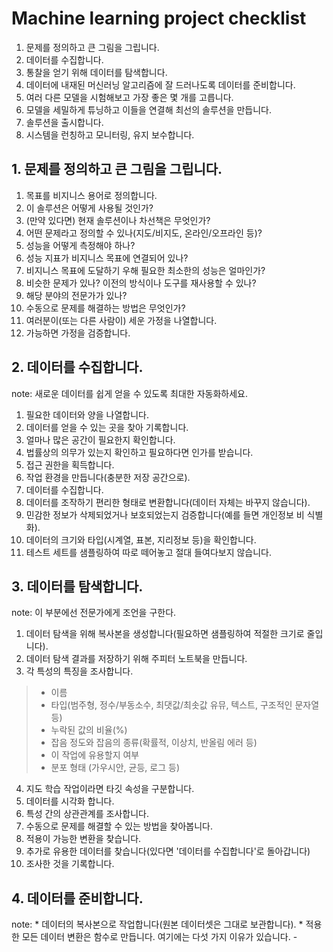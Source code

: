 # Machine learning project checklist

1. 문제를 정의하고 큰 그림을 그립니다.
2. 데이터를 수집합니다.
3. 통찰을 얻기 위해 데이터를 탐색합니다.
4. 데이터에 내재된 머신러닝 알고리즘에 잘 드러나도록 데이터를 준비합니다.
5. 여러 다른 모델을 시험해보고 가장 좋은 몇 개를 고릅니다.
6. 모델을 세밀하게 튜닝하고 이들을 연결해 최선의 솔루션을 만듭니다.
7. 솔루션을 출시합니다.
8. 시스템을 런칭하고 모니터링, 유지 보수합니다.

## 1. 문제를 정의하고 큰 그림을 그립니다.

1. 목표를 비지니스 용어로 정의합니다.
2. 이 솔루션은 어떻게 사용될 것인가?
3. (만약 있다면) 현재 솔루션이나 차선책은 무엇인가?
4. 어떤 문제라고 정의할 수 있나(지도/비지도, 온라인/오프라인 등)?
5. 성능을 어떻게 측정해야 하나?
6. 성능 지표가 비지니스 목표에 연결되어 있나?
7. 비지니스 목표에 도달하기 우해 필요한 최소한의 성능은 얼마인가?
8. 비슷한 문제가 있나? 이전의 방식이나 도구를 재사용할 수 있나?
9. 해당 분야의 전문가가 있나?
10. 수동으로 문제를 해결하는 방법은 무엇인가?
11. 여러분이(또는 다른 사람이) 세운 가정을 나열합니다.
12. 가능하면 가정을 검증합니다.

## 2. 데이터를 수집합니다.
note: 새로운 데이터를 쉽게 얻을 수 있도록 최대한 자동화하세요.

1. 필요한 데이터와 양을 나열합니다.
2. 데이터를 얻을 수 있는 곳을 찾아 기록합니다.
3. 얼마나 많은 공간이 필요한지 확인합니다.
4. 법률상의 의무가 있는지 확인하고 필요하다면 인가를 받습니다.
5. 접근 권한을 획득합니다.
6. 작업 환경을 만듭니다(충분한 저장 공간으로).
7. 데이터를 수집합니다.
8. 데이터를 조작하기 편리한 형태로 변환합니다(데이터 자체는 바꾸지 않습니다).
9. 민감한 정보가 삭제되었거나 보호되었는지 검증합니다(예를 들면 개인정보 비 식별화).
10. 데이터의 크기와 타입(시계열, 표본, 지리정보 등)을 확인합니다.
11. 테스트 세트를 샘플링하여 따로 떼어놓고 절대 들여다보지 않습니다.

## 3. 데이터를 탐색합니다.
note: 이 부분에선 전문가에게 조언을 구한다.

1. 데이터 탐색을 위해 복사본을 생성합니다(필요하면 샘플링하여 적절한 크기로 줄입니다).
2. 데이터 탐색 결과를 저장하기 위해 주피터 노트북을 만듭니다.
3. 각 특성의 특징을 조사합니다.
  >* 이름
  >* 타입(범주형, 정수/부동소수, 최댓값/최솟값 유뮤, 텍스트, 구조적인 문자열 등)
  >* 누락된 값의 비율(%)
  >* 잡음 정도와 잡음의 종류(확률적, 이상치, 반올림 에러 등)
  >* 이 작업에 유용할지 여부
  >* 분포 형태 (가우시안, 균등, 로그 등)
 4. 지도 학습 작업이라면 타깃 속성을 구분합니다.
 5. 데이터를 시각화 합니다.
 6. 특성 간의 상관관계를 조사합니다.
 7. 수동으로 문제를 해결할 수 있는 방법을 찾아봅니다.
 8. 적용이 가능한 변환을 찾습니다.
 9. 추가로 유용한 데이터를 찾습니다(있다면 '데이터를 수집합니다'로 돌아갑니다)
 10. 조사한 것을 기록합니다.
 
 ## 4. 데이터를 준비합니다.
 note:
    * 데이터의 복사본으로 작업합니다(원본 데이터셋은 그대로 보관합니다).
    * 적용한 모든 데이터 변환은 함수로 만듭니다. 여기에는 다섯 가지 이유가 있습니다.
      -
  






